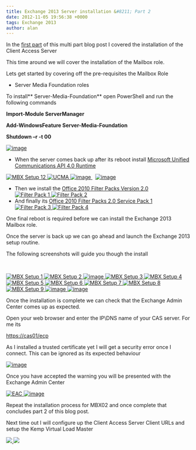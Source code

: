 ```yaml
---
title: Exchange 2013 Server installation &#8211; Part 2
date: 2012-11-05 19:56:38 +0000
tags: Exchange 2013
author: alan
---
```


In the [first part](http://everythingsysadmin.wordpress.com/2012/11/03/exchange-2013-server-installation-part-1/) of this multi part blog post I covered the installation of the Client Access Server

This time around we will cover the installation of the Mailbox role.

Lets get started by covering off the pre-requisites the Mailbox Role

- Server Media Foundation roles  

To install** Server-Media-Foundation** open PowerShell and run the following commands

**Import-Module ServerManager**

**Add-WindowsFeature Server-Media-Foundation**

**Shutdown –r -t 00**

[ ![image](http://everythingsysadmin.files.wordpress.com/2012/11/image_thumb.png?w=244&h=67 "image") ](http://everythingsysadmin.files.wordpress.com/2012/11/image.png)

- When the server comes back up after its reboot install [Microsoft Unified Communications API 4.0 Runtime](http://www.microsoft.com/en-gb/download/details.aspx?id=34992)

[ ![MBX Setup 12](http://everythingsysadmin.files.wordpress.com/2012/11/mbx-setup-12_thumb.png?w=244&h=229 "MBX Setup 12") ](http://everythingsysadmin.files.wordpress.com/2012/11/mbx-setup-12.png) [ ![UCMA](http://everythingsysadmin.files.wordpress.com/2012/11/ucma_thumb.png?w=244&h=229) ](http://everythingsysadmin.files.wordpress.com/2012/11/ucma.png) [ ![image](http://everythingsysadmin.files.wordpress.com/2012/11/image_thumb3.png?w=244&h=228 "image") ](http://everythingsysadmin.files.wordpress.com/2012/11/image3.png)  [ ![image](http://everythingsysadmin.files.wordpress.com/2012/11/image_thumb4.png?w=244&h=229 "image") ](http://everythingsysadmin.files.wordpress.com/2012/11/image4.png)

- Then we install the [Office 2010 Filter Packs Version 2.0](http://go.microsoft.com/fwlink/?LinkId=191548)  
[ ![Filter Pack 1](http://everythingsysadmin.files.wordpress.com/2012/11/filter-pack-1_thumb.png?w=244&h=201 "Filter Pack 1") ](http://everythingsysadmin.files.wordpress.com/2012/11/filter-pack-1.png) [ ![Filter Pack 2](http://everythingsysadmin.files.wordpress.com/2012/11/filter-pack-2_thumb.png?w=244&h=212 "Filter Pack 2") ](http://everythingsysadmin.files.wordpress.com/2012/11/filter-pack-2.png)
- And finally its [Office 2010 Filter Packs 2.0 Service Pack 1](http://go.microsoft.com/fwlink/?LinkId=262358)  
[ ![Filter Pack 3](http://everythingsysadmin.files.wordpress.com/2012/11/filter-pack-3_thumb.png?w=244&h=155 "Filter Pack 3") ](http://everythingsysadmin.files.wordpress.com/2012/11/filter-pack-3.png) [ ![Filter Pack 4](http://everythingsysadmin.files.wordpress.com/2012/11/filter-pack-4_thumb.png?w=244&h=95 "Filter Pack 4") ](http://everythingsysadmin.files.wordpress.com/2012/11/filter-pack-4.png)

One final reboot is required before we can install the Exchange 2013 Mailbox role.

Once the server is back up we can go ahead and launch the Exchange 2013 setup routine.

The following screenshots will guide you though the install

 

[ ![MBX Setup 1](http://everythingsysadmin.files.wordpress.com/2012/11/mbx-setup-1_thumb.png?w=244&h=214 "MBX Setup 1") ](http://everythingsysadmin.files.wordpress.com/2012/11/mbx-setup-1.png) [ ![MBX Setup 2](http://everythingsysadmin.files.wordpress.com/2012/11/mbx-setup-2_thumb.png?w=244&h=214 "MBX Setup 2") ](http://everythingsysadmin.files.wordpress.com/2012/11/mbx-setup-2.png) [ ![image](http://everythingsysadmin.files.wordpress.com/2012/11/image_thumb5.png?w=244&h=214 "image") ](http://everythingsysadmin.files.wordpress.com/2012/11/image5.png) [ ![MBX Setup 3](http://everythingsysadmin.files.wordpress.com/2012/11/mbx-setup-3_thumb.png?w=244&h=214 "MBX Setup 3") ](http://everythingsysadmin.files.wordpress.com/2012/11/mbx-setup-3.png) [ ![MBX Setup 4](http://everythingsysadmin.files.wordpress.com/2012/11/mbx-setup-4_thumb.png?w=244&h=214 "MBX Setup 4") ](http://everythingsysadmin.files.wordpress.com/2012/11/mbx-setup-4.png) [ ![MBX Setup 5](http://everythingsysadmin.files.wordpress.com/2012/11/mbx-setup-5_thumb.png?w=244&h=214 "MBX Setup 5") ](http://everythingsysadmin.files.wordpress.com/2012/11/mbx-setup-5.png) [ ![MBX Setup 6](http://everythingsysadmin.files.wordpress.com/2012/11/mbx-setup-6_thumb.png?w=244&h=214 "MBX Setup 6") ](http://everythingsysadmin.files.wordpress.com/2012/11/mbx-setup-6.png) [ ![MBX Setup 7](http://everythingsysadmin.files.wordpress.com/2012/11/mbx-setup-7_thumb.png?w=244&h=214 "MBX Setup 7") ](http://everythingsysadmin.files.wordpress.com/2012/11/mbx-setup-7.png) [ ![MBX Setup 8](http://everythingsysadmin.files.wordpress.com/2012/11/mbx-setup-8_thumb.png?w=244&h=214 "MBX Setup 8") ](http://everythingsysadmin.files.wordpress.com/2012/11/mbx-setup-8.png) [ ![MBX Setup 9](http://everythingsysadmin.files.wordpress.com/2012/11/mbx-setup-9_thumb.png?w=244&h=214 "MBX Setup 9") ](http://everythingsysadmin.files.wordpress.com/2012/11/mbx-setup-9.png) [ ![image](http://everythingsysadmin.files.wordpress.com/2012/11/image_thumb6.png?w=244&h=214 "image") ](http://everythingsysadmin.files.wordpress.com/2012/11/image6.png) [ ![image](http://everythingsysadmin.files.wordpress.com/2012/11/image_thumb7.png?w=244&h=214 "image") ](http://everythingsysadmin.files.wordpress.com/2012/11/image7.png)

Once the installation is complete we can check that the Exchange Admin Center comes up as expected.

Open your web browser and enter the IP\DNS name of your CAS server. For me its

[https://cas01/ecp](https://cas01/ecp)

As I installed a trusted certificate yet I will get a security error once I connect. This can be ignored as its expected behaviour

[ ![image](http://everythingsysadmin.files.wordpress.com/2012/11/image_thumb1.png?w=244&h=111 "image") ](http://everythingsysadmin.files.wordpress.com/2012/11/image1.png)

Once you have accepted the warning you will be presented with the Exchange Admin Center

[ ![EAC](http://everythingsysadmin.files.wordpress.com/2012/11/eac_thumb.png?w=244&h=124 "EAC") ](http://everythingsysadmin.files.wordpress.com/2012/11/eac.png) [ ![image](http://everythingsysadmin.files.wordpress.com/2012/11/image_thumb2.png?w=244&h=138 "image") ](http://everythingsysadmin.files.wordpress.com/2012/11/image2.png)

Repeat the installation process for MBX02 and once complete that concludes part 2 of this blog post.

Next time out I will configure up the Client Access Server Client URLs and setup the Kemp Virtual Load Master

    
[ ![](http://feeds.wordpress.com/1.0/comments/everythingsysadmin.wordpress.com/512/) ](http://feeds.wordpress.com/1.0/gocomments/everythingsysadmin.wordpress.com/512/) ![](http://stats.wordpress.com/b.gif?host=everythingsysadmin.wordpress.com&blog=8998607&post=512&subd=everythingsysadmin&ref=&feed=1)
